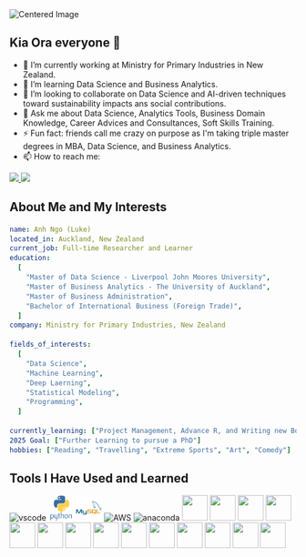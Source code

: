 <img class="center" height="400" src="https://www.savagept.com/wp-content/uploads/2016/10/Depositphotos_58116935_l-2015-1030x715.jpg" alt="Centered Image">

## Kia Ora everyone 👋

- 🔭 I’m currently working at Ministry for Primary Industries in New Zealand.
- 🌱 I’m learning Data Science and Business Analytics.
- 👯 I’m looking to collaborate on Data Science and AI-driven techniques toward sustainability impacts ans social contributions.
- 💬 Ask me about Data Science, Analytics Tools, Business Domain Knowledge, Career Advices and Consultances, Soft Skills Training.
- ⚡ Fun fact: friends call me crazy on purpose as I'm taking triple master degrees in MBA, Data Science, and Business Analytics.
- 📫 How to reach me:
</p>
<a href="https://www.linkedin.com/in/ngoquocduyanh/">
  <img height="50" src="https://img.icons8.com/?size=100&id=xuvGCOXi8Wyg&format=png&color=000000"/>
<a href="anh.ngo@yseali.fulbright.edu.vn">
  <img height="50" src="https://img.icons8.com/?size=100&id=czpd3OfwK2l4&format=png&color=000000"/>
</a>
  
## About Me and My Interests

```yaml
name: Anh Ngo (Luke)
located_in: Auckland, New Zealand
current_job: Full-time Researcher and Learner
education:
  [
    "Master of Data Science - Liverpool John Moores University",
    "Master of Business Analytics - The University of Auckland",
    "Master of Business Administration",
    "Bachelor of International Business (Foreign Trade)",
  ]
company: Ministry for Primary Industries, New Zealand

fields_of_interests:
  [
    "Data Science",
    "Machine Learning",
    "Deep Laerning",
    "Statistical Modeling",
    "Programming",
  ]

currently_learning: ["Project Management, Advance R, and Writing new Book"]
2025 Goal: ["Further Learning to pursue a PhD"]
hobbies: ["Reading", "Travelling", "Extreme Sports", "Art", "Comedy"]
```
## Tools I Have Used and Learned

<p align="left">
<img src="https://cdn.jsdelivr.net/gh/devicons/devicon/icons/vscode/vscode-original.svg" alt="vscode" width="45" height="45"/>
<img src="https://raw.githubusercontent.com/devicons/devicon/master/icons/python/python-original-wordmark.svg" alt="python" width="45" height="45"/>
<img src="https://raw.githubusercontent.com/devicons/devicon/master/icons/mysql/mysql-original-wordmark.svg" alt="MySQL" width="45" height="45"/>
<img src="https://camo.githubusercontent.com/d1d6660d91705d2695d741aec261a7418673976a26744d691c4ef8d17b511093/68747470733a2f2f63646e2e6a7364656c6976722e6e65742f67682f64657669636f6e732f64657669636f6e2f69636f6e732f616d617a6f6e77656273657276696365732f616d617a6f6e77656273657276696365732d706c61696e2d776f72646d61726b2e737667" alt="AWS" width="45" height="45"/>
<img src="https://cdn.jsdelivr.net/gh/devicons/devicon@latest/icons/anaconda/anaconda-original.svg" alt="anaconda" width="45" height="45"/>
<img src="https://cdn.jsdelivr.net/gh/devicons/devicon@latest/icons/rstudio/rstudio-original.svg" width="45" height="45"/>
<img src="https://cdn.jsdelivr.net/gh/devicons/devicon@latest/icons/spss/spss-original.svg" width="45" height="45"/>
<img src="https://cdn.jsdelivr.net/gh/devicons/devicon@latest/icons/microsoftsqlserver/microsoftsqlserver-original-wordmark.svg" width="45" height="45"/>
<img src="https://cdn.jsdelivr.net/gh/devicons/devicon@latest/icons/azure/azure-original-wordmark.svg" width="45" height="45"/>
<img src="https://cdn.jsdelivr.net/gh/devicons/devicon@latest/icons/canva/canva-original.svg" width="45" height="45"/>
<img src="https://cdn.jsdelivr.net/gh/devicons/devicon@latest/icons/jupyter/jupyter-original.svg" width="45" height="45"/>
<img src="https://cdn.jsdelivr.net/gh/devicons/devicon@latest/icons/photoshop/photoshop-original.svg" width="45" height="45"/>
<img src="https://cdn.jsdelivr.net/gh/devicons/devicon@latest/icons/r/r-original.svg" width="45" height="45"/>
<img src="https://cdn.jsdelivr.net/gh/devicons/devicon@latest/icons/salesforce/salesforce-original.svg" width="45" height="45"/>
<img src="https://cdn.jsdelivr.net/gh/devicons/devicon@latest/icons/trello/trello-original.svg" width="45" height="45"/>
<img src="https://cdn.jsdelivr.net/gh/devicons/devicon@latest/icons/wordpress/wordpress-original.svg" width="45" height="45"/>
<img src="https://cdn.jsdelivr.net/gh/devicons/devicon@latest/icons/yaml/yaml-original.svg" width="45" height="45"/>
<img src="https://upload.vectorlogo.zone/logos/microsoft_powerbi/images/985205ac-fb3d-4c80-97f4-7bc0fec8c67d.svg" width="45" height="45"/>
<img src="https://img.icons8.com/?size=100&id=JIca3PdDDoXN&format=png&color=000000" width="45" height="45"/>
</p>
